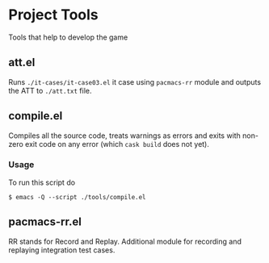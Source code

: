 # Project Tools #

Tools that help to develop the game

## att.el ##

Runs `./it-cases/it-case03.el` it case using `pacmacs-rr` module and
outputs the ATT to `./att.txt` file.

## compile.el ##

Compiles all the source code, treats warnings as errors and exits with
non-zero exit code on any error (which `cask build` does not yet).

### Usage ###

To run this script do

    $ emacs -Q --script ./tools/compile.el

## pacmacs-rr.el ##

RR stands for Record and Replay. Additional module for recording and
replaying integration test cases.
